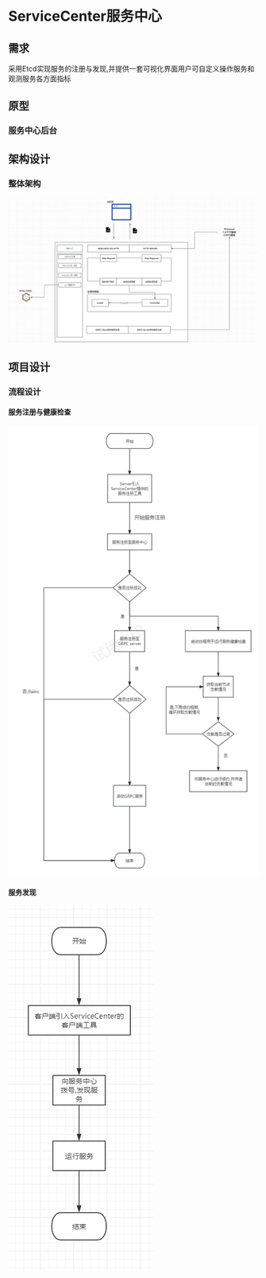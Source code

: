 # ServiceCenter服务中心
## 需求
采用Etcd实现服务的注册与发现,并提供一套可视化界面用户可自定义操作服务和观测服务各方面指标
## 原型
### 服务中心后台
<!-- TODO 后续再写 -->
## 架构设计
### 整体架构
![](./docs/images/ServiceCenter整体框架.jpg)
## 项目设计
### 流程设计
#### 服务注册与健康检查
![](./docs/images/服务注册和健康检查.jpg)
#### 服务发现
![](./docs/images/服务发现.jpg)